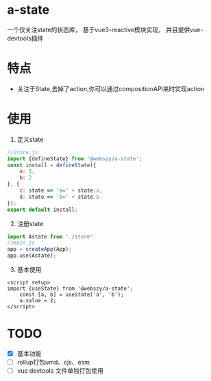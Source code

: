 # a-state
一个仅关注state的状态库，
基于vue3-reactive模块实现，
并且提供vue-devtools插件
# 特点
+ 关注于State,去掉了action,你可以通过compositionAPI来时实现action
# 使用
1. 定义state
```javascript
//store.js
import {defineState} from '@webszy/a-state';
const install = defineState({
    a: 1,
    b: 2
}, {
    c: state => 'a=' + state.a,
    d: state => 'b=' + state.b
});
export default install;
```
2. 注册state
```javascript
import Astate from './store'
//main.js
app = createApp(App);
app.use(Astate);
```
3. 基本使用
```vue
<script setup>
import {useState} from '@webszy/a-state';
    const [a, b] = useState('a', 'b');
    a.value = 2;
</script>
```
# TODO
- [x] 基本功能
- [ ] rollup打包umd、cjs、esm
- [ ] vue devtools 文件单独打包使用
